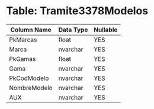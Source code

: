 # Table: Tramite3378Modelos

| Column Name | Data Type | Nullable |
|-------------|-----------|----------|
| PkMarcas | float | YES |
| Marca | nvarchar | YES |
| PkGamas | float | YES |
| Gama | nvarchar | YES |
| PkCodModelo | nvarchar | YES |
| NombreModelo | nvarchar | YES |
| AUX | nvarchar | YES |
